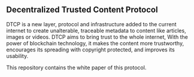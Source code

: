 ## Decentralized Trusted Content Protocol

DTCP is a new layer, protocol and infrastructure added to the current internet
to create unalterable, traceable metadata to content like articles, images or videos.
DTCP aims to bring trust to the whole internet, With the power of blockchain technology, it makes the content more trustworthy, encourages its spreading with copyright protected, and improves its usability.

This repository contains the white paper of this protocol.
